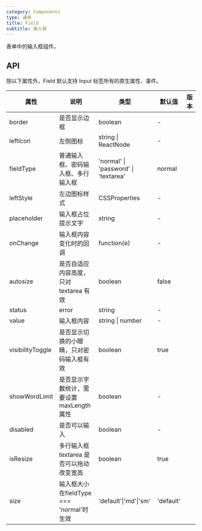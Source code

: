 ```yaml
---
category: Components
type: 通用
title: Field
subtitle: 输入框
---
```


表单中的输入框组件。

## API

除以下属性外，Field 默认支持 Input 标签所有的原生属性、事件。

| 属性 | 说明 | 类型 | 默认值 | 版本 |
| --- | --- | --- | --- | --- |
| border | 是否显示边框 | boolean | - |  |
| leftIcon | 左侧图标 | string \| ReactNode | - |  |
| fieldType | 普通输入框、密码输入框、多行输入框 | 'normal' \| 'password' \| 'textarea' | normal |  |
| leftStyle | 左边图标样式 | CSSProperties | - |  |
| placeholder | 输入框占位提示文字 | string | - |  |
| onChange | 输入框内容变化时的回调 | function(e) | - |  |
| autosize | 是否自适应内容高度，只对 textarea 有效 | boolean | false |  |
| status | error | string | - |  |
| value | 输入框内容 | string \| number | - |  |
| visibilityToggle | 是否显示切换的小眼睛，只对密码输入框有效 | boolean | true |  |
| showWordLimit | 是否显示字数统计，需要设置maxLength属性 | boolean | - |  |
| disabled | 是否可以输入 | boolean | - |  |
|isResize|多行输入框textarea 是否可以拖动改变宽高|boolean|true|
|size|输入框大小 在fieldType === 'normal'时生效|'default'\|'md'\|'sm'|'default'
